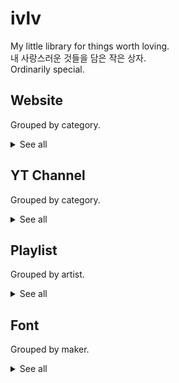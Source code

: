 # ivlv
My little library for things worth loving.  
내 사랑스러운 것들을 담은 작은 상자.  
Ordinarily special.  

## Website
Grouped by category.
<details>	
<summary>See all</summary>

### Dev
-	Velog: https://velog.io/
### Design/Graphic
-	건국대학교 커뮤니케이션디자인학과 졸업전시회 아카이브: http://kucd.net/graduate/
#### UI
-	pxd Story: http://pxd.co.kr/pages/story/story_main.html
-	jongmin kim blog: https://blog.cmiscm.com/
#### Animation/Motion
-	Tendril: https://tendril.ca/
-	Patexum: https://patexum.com/
-	yama_ko: http://www.yama-ko.net/
-	misokabocha: http://quarter-d.com/
-	Shun Yamaguchi: https://oumlr.com/
### Data
-	데이터안심구역 | 데이터시각화: http://datakorea.datastore.or.kr/
-	한국사회과학자료원: https://kossda.snu.ac.kr/
-	마이크로데이터 통합서비스: https://mdis.kostat.go.kr/
#### Geo
-	VW LAB: https://www.vw-lab.com/
### Lang
#### Phonetics
-	양병곤 교수의 홈페이지: http://www.fonetiks.info/
#### Conlang
-	stelo: https://cafe.naver.com/stelo
### Blog
-	이렇게 여행하면 안돼요.: https://kepper.tistory.com/
</details>

## YT Channel
Grouped by category.
<details>	
<summary>See all</summary>

### Dev
-	carykh: https://www.youtube.com/user/carykh
### Science
-	Kurzgesagt - In a Nutshell: https://www.youtube.com/user/Kurzgesagt
</details>

## Playlist
Grouped by artist.
<details>	
<summary>See all</summary>

### 쏜애플 (Thornapple)
-	도롱뇽 
	> 우린 서로의 귀 뒤편에 씨앗 하나를 묻고
-	빨간피터
	> 난 한낮에 뜬 보이지 않는 달
-	플랑크톤
	> 아 그토록 비웃던 현실에 발을 딛네
-	서울
	> 너와 난 잠투정을 부리는 억양이 달라서 농담밖에 할 게 없었네
-	백치
	> 어차피 이 지구에선 모두 외톨이
-	낯선 열대
	> 오늘은 어제와 비슷한 수의 사람들이 길에서 죽어간 하루
### 못 (Mot)
-	카페인
	> 늘 깨어있고만 싶어  
	  모든 중력을 다 거슬러
-	서울은 흐림
	> 아무 말도 아무 일도 아무 예감도 없이  
	  아무렇지 않게 나도
-	나의 절망을 바라는 당신에게
	> 나를 비웃어요  
	  나를 마음껏
-	헛되었어
	> 모든게  
	  모든게  
	  헛되었어
### 이진아
-	냠냠냠
	> 냠냠냠냠냠 너의 기억을 다 먹어 버릴 거야
-	RUN
	> 도망가볼까  
	  모른척할까
-	RANDOM
	> 이걸 없앤다면 얼마나 좋을까  
	  고민해서 나온 한 가지 방법
### 선우정아
-	구애
	> I love you 루즈한 그 말도 너에게는
### 우효 (OOHYO)
-	PIZZA
	> Summer's been boring without you
-	Papercut
	> I did my best to read your eyes
-	Butter Chicken (뻔한 치킨)
	> 아 돌고 돌고 돌아도 이 세상은 변하지 않아  
	  그리고 넌 뻔하지 않아
### 술탄 오브 더 디스코 (Sultan Of The Disco)
-	사라지는 꿈
	> 사라지는 꿈을 꾸곤해  
	  숨을 곳을 찾아 떠나네
### 공중도둑 (Mid-Air Thief)
-	하얀방
	> 벽을 새하얗게 칠해줘 그 위에 흰 그림
### 스텔라장 (Stella Jang)
-	Alcoholman (알콜맨)
	> 넌 술인데 물인 척 나를 속여와  
	  난 물인 듯 술을 들이켜다
### 달의하루 (Dareharu)
-	염라 (Karma)
	> 거짓말처럼 아 아미타
-	너로피어오라 (Flowering)
	> 나인 그대로 피어나고 싶어
### 우원재 (Woo)
-	진자 (Zinza)
	> 야 그딴 건 없다고 나는 다른 거지 틀린 게 아니지
-	향수 (Nostalgia)
	> 그걸 여기선 향수라고 부른다고  
	  우린 향기롭게 속았다고
-	시차 (We Are)
	> 근데 니들이 꿈을 꾸던 그 시간에  
	  나도 꿈을 꿨지  
	  두 눈 똑바로 뜬 채로
### 김민규 (Young Kay), GI$T (윤현선)
-	별 헤는 밤
	> 겨울지나 나의 별에도 봄이 오면  
	  무덤에 파란 잔디가 피어나는데  
	  내 옆에는 아무도 없던데
### BewhY (비와이)
-	다음것 (DAMM GUT)
	> Next new, next new  
	  Woo, next new thang
-	찬란 (CHALLAN)
	> 여긴 기준 없는 힙합 찌질이들 초대석  
	  질투하는 얼굴 으 못생겼으
-	힘 (Hymn)
	> 살아 난 아버지 아들로  
	  만물이 그로 말미암아 모두
-	Let me know, God (어디로)
	> 언젠가부터 날 지배하는 욕망  
	  마지막엔 결국 나는 그걸 쫓아
-	Neo Christian Flow
	> 신은 죽었다고 말했던 니체는 죽었다  
	  망칠 든 Christian Flow 그 예를 들면 나야
### sokodomo
-	지구멸망
	> 아프지도 슬프지도 않아  
	  이젠 끝이란 걸 증명해줘
-	mini cow
	> we don’t bow  
	  mini cow how  
	  is it really allowed
</details>

## Font
Grouped by maker.
<details>	
<summary>See all</summary>
	
### 산돌
-	곧은부리 <!-- <img title="곧은부리" src="https://media.sandollcloud.com/static/images/contents/EtoH/SDGodeunBuri_02.png" height="30px"></img> -->
-	프레스 <!-- <img title="프레스" src="https://media.sandollcloud.com/static/images/contents/MtoP/SDPress_02.png" height="30px"></img> -->
-	시네마극장 <!-- <img title="시네마극장" src="https://media.sandollcloud.com/static/images/contents/AtoD/SDCinemaTheater_02.png" height="30px"></img> -->
-	격동고딕 <!-- <img title="격동고딕" src="https://media.sandollcloud.com/static/images/contents/EtoH/SDGyeokdongGothic_02.png" height="30px"></img> -->
-	산돌고딕Neo1 <!-- <img title="산돌고딕Neo1" src="https://media.sandollcloud.com/static/images/contents/EtoH/SDGothicNeo1Unicode_02.png" height="30px"></img> -->
-	산돌고딕Neo2 <!-- <img title="산돌고딕Neo2" src="https://media.sandollcloud.com/static/images/contents/EtoH/SDGtNeo2Uni_02.png" height="30px"></img> -->
-	삼겹살체 <!-- <img title="삼겹살체" src="./asset/삼겹살체.png" height="30px"></img> -->
### 투게더그룹
-	62570체 <!-- <img title="62570체" src="./asset/62570체.png" height="30px"></img> -->
### ZESSTYPE
-	<img title="지블랙" src="./asset/지블랙.png" height="30px"></img>
-	<img title="흑단" src="./asset/흑단.png" height="30px"></img>
#### 이미지 출처
[지.블랙.](https://notefolio.net/zesstype/40981), ZESSTYPE / CC BY NC ND  
[흑단](https://notefolio.net/zesstype/182408), ZESSTYPE / CC BY NC ND  
</details>
